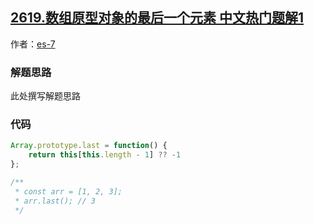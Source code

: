 ## [2619.数组原型对象的最后一个元素 中文热门题解1](https://leetcode.cn/problems/array-prototype-last/solutions/100000/yuan-sheng-by-es-7-48dk)

作者：[es-7](https://leetcode.cn/u/es-7)
### 解题思路
此处撰写解题思路

### 代码

```javascript
Array.prototype.last = function() {
    return this[this.length - 1] ?? -1  
};

/**
 * const arr = [1, 2, 3];
 * arr.last(); // 3
 */
```
